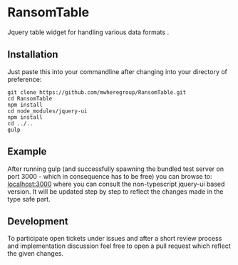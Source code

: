 # RansomTable
Jquery table widget for handling various data formats .

## Installation
Just paste this into your commandline after changing into your directory of preference:

``` 
git clone https://github.com/mwheregroup/RansomTable.git
cd RansomTable
npm install 
cd node_modules/jquery-ui 
npm install 
cd ../..
gulp
```

## Example

After running gulp (and successfully spawning the bundled test server on port 3000 - which in consequence has to be free)
you can browse to: [localhost:3000](http://localhost:3000) where you can consult the non-typescript jquery-ui based version.
It will be updated step by step to reflect the changes made in the type safe part.

## Development

To participate open tickets under issues and after a short review process and implementation discussion feel free to open
a pull request which reflect the given changes.

